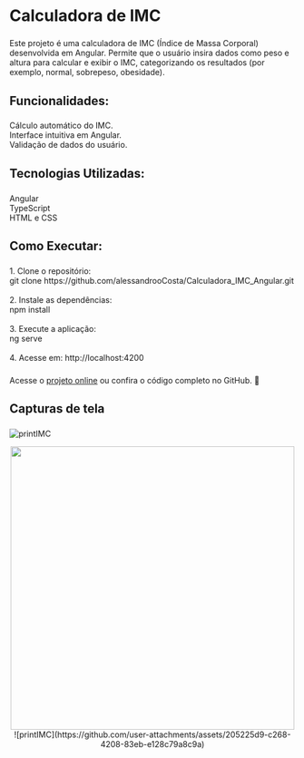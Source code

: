 <h1 align="left">Calculadora de IMC</h1>

###

<p align="left">Este projeto é uma calculadora de IMC (Índice de Massa Corporal) desenvolvida em Angular. Permite que o usuário insira dados como peso e altura para calcular e exibir o IMC, categorizando os resultados (por exemplo, normal, sobrepeso, obesidade).</p>

###

<h2 align="left">Funcionalidades:</h2>

###

<p align="left">Cálculo automático do IMC.<br>Interface intuitiva em Angular.<br>Validação de dados do usuário.</p>

###

<h2 align="left">Tecnologias Utilizadas:</h2>

###

<p align="left">Angular<br>TypeScript<br>HTML e CSS</p>

###

<h2 align="left">Como Executar:</h2>

###

<p align="left">1. Clone o repositório:<br>git clone https://github.com/alessandrooCosta/Calculadora_IMC_Angular.git<br><br>2. Instale as dependências:<br>npm install<br><br>3. Execute a aplicação:<br>ng serve<br><br>4. Acesse em: http://localhost:4200</p>

###

<p align="left">Acesse o <a href="https://calculadoraimc500.netlify.app/">projeto online</a> ou confira o código completo no GitHub. 🚀</p>

###

<h2 align="left">Capturas de tela</h2>

###
![printIMC](https://github.com/user-attachments/assets/205225d9-c268-4208-83eb-e128c79a8c9a)

<div align="center"> <img height="500" src=""  />
  ![printIMC](https://github.com/user-attachments/assets/205225d9-c268-4208-83eb-e128c79a8c9a)
</div>

###
